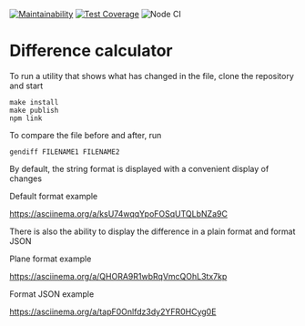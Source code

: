 [![Maintainability](https://api.codeclimate.com/v1/badges/f6ce536e50342d5ef5a0/maintainability)](https://codeclimate.com/github/buba1301/frontend-project-lvl2/maintainability)
[![Test Coverage](https://api.codeclimate.com/v1/badges/f6ce536e50342d5ef5a0/test_coverage)](https://codeclimate.com/github/buba1301/frontend-project-lvl2/test_coverage)
![Node CI](https://github.com/buba1301/frontend-project-lvl2/workflows/Node%20CI/badge.svg)

# Difference calculator

To run a utility that shows what has changed in the file, clone the repository and start

```
make install
make publish
npm link
```

To compare the file before and after, run

```
gendiff FILENAME1 FILENAME2
```

By default, the string format is displayed with a convenient display of changes

Default format example

https://asciinema.org/a/ksU74wqqYpoFOSqUTQLbNZa9C

There is also the ability to display the difference in a plain format and format JSON

Plane format example

https://asciinema.org/a/QHORA9R1wbRqVmcQOhL3tx7kp

Format JSON example

https://asciinema.org/a/tapF0Onlfdz3dy2YFR0HCyg0E